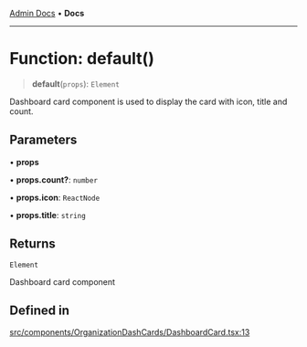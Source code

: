 [Admin Docs](/) • **Docs**

***

# Function: default()

> **default**(`props`): `Element`

Dashboard card component is used to display the card with icon, title and count.

## Parameters

• **props**

• **props.count?**: `number`

• **props.icon**: `ReactNode`

• **props.title**: `string`

## Returns

`Element`

Dashboard card component

## Defined in

[src/components/OrganizationDashCards/DashboardCard.tsx:13](https://github.com/PalisadoesFoundation/talawa-admin/blob/main/src/components/OrganizationDashCards/DashboardCard.tsx#L13)
